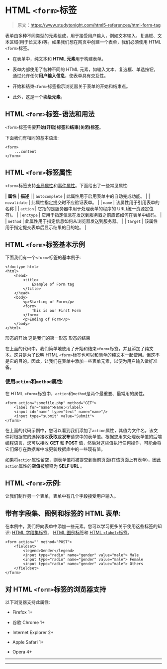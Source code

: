# HTML `<form>`标签

> 原文：<https://www.studytonight.com/html5-references/html-form-tag>

表单由多种不同类型的元素组成，用于接受用户输入，例如文本输入、复选框、文本区域(用于长文本)等。如果我们想在网页中创建一个表单，我们必须使用 HTML `<form>`标签。

*   在表单中，纯文本和 **HTML 元素**用于构建表单。

*   表单内部使用了各种不同的 HTML 元素，如输入文本、复选框、单选按钮，通过允许任何**用户输入信息**，使表单具有交互性。

*   开始和结束`<form>`标签指示浏览器关于表单的开始和结束点。

*   此外，这是一个**块级元素**。

## HTML `<form>`标签-语法和用法

`<form>`标签需要**开始(开启)标签**和**结束(关闭)标签**。

下面我们有相同的基本语法:

```
<form>
    ...content
</form>
```

## HTML `<form>`标签属性

`<form>`标签支持[全局属性](https://www.studytonight.com/html5-references/html-global-attributes)和[事件属性](https://www.studytonight.com/html5-references/html-event-attributes)。下面给出了一些常见属性:

| **属性** | **描述** |
| `autocomplete` | 此属性用于启用表单中的自动完成功能。 |
| `novalidate` | 此属性指定提交时不应验证表单。 |
| `name` | 该属性用于引用表单的名称 |
| `action` | 它指的是服务器中用于处理表单的程序的 URL(统一资源定位符)。 |
| `enctype` | 它用于指定信息在发送到服务器之前应该如何在表单中编码。 |
| `method` | 此属性用于指定信息如何从浏览器发送到服务器。 |
| `target` | 该属性用于指定提交表单后显示结果的目的地。 |

## HTML `<form>`标签基本示例

下面我们有一个`<form>`标签的基本例子:

```
<!doctype html>
<html>
    <head>
        <title>
            Example of Form tag
        </title>
    </head>
    <body>
        <p>Starting of Form</p>
        <form>
            This is our First Form
        </form>
        <p>Ending of Form</p>
    </body>
</html>
```

形态的开始
这是我们的第一形态
形态的结束

在上面的代码中，我们简单地使用了开始和结束`<form>`标签，并且添加了纯文本。这只是为了说明 HTML `<form>`标签也可以和简单的纯文本一起使用。但这不是它的目的。因此，让我们在表单中添加一些表单元素，以便为用户输入做好准备。

### 使用`action`和`method`属性:

在 HTML `<form>`标签中，`action`和`method`是两个最重要、最常用的属性。

```
<form action="somefile.php" method="GET">
    <label for="name">Name:</label>
    <input id="name" type="text" name="name"/>
    <input type="submit" value="Submit">
</form>
```

在上面的代码示例中，您可以看到我们添加了`action`属性，其值为文件名。该文件将根据您的选择接收**获取**或**发布**请求中的表单值。根据您用来处理表单值的后端编程语言，您可以接收 **GET** 和 **POST** 值，然后对这些值执行任何操作，可能会将它们保存在数据库中或更新数据库中的一些现有值。

如果将`action`属性留空，则表单值将被提交到当前页面(在该页面上有表单)，因此`action`属性的**空值**被解释为 **SELF URL** 。

## HTML `<form>`示例:

让我们制作另一个表单，表单中有几个字段接受用户输入。

## 带有字段集、图例和标签的 HTML 表单:

在本例中，我们将向表单中添加一些元素。您可以学习更多关于使用这些标签的知识: [HTML 字段集标签](https://www.studytonight.com/html5-references/html-fieldset-tag)、 [HTML 图例标签](https://www.studytonight.com/html5-references/html-legend-tag)和 [HTML `<label>`标签](https://www.studytonight.com/html5-references/html-label-tag)。

```
<form action="" method="POST">
    <fieldset>
        <legend>Gender</legend>
        <input type="radio" name="gender" value="male"> Male
        <input type="radio" name="gender" value="male"> Female
        <input type="radio" name="gender" value="male"> Others
    </fieldset>
</form>
```

## 对 HTML `<form>`标签的浏览器支持

以下浏览器支持此属性:

*   Firefox 1+

*   谷歌 Chrome 1+

*   Internet Explorer 2+

*   Apple Safari 1+

*   Opera 4+

* * *

* * *
